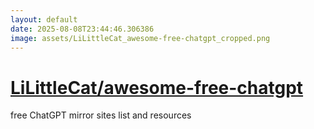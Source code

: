 ```yaml
---
layout: default
date: 2025-08-08T23:44:46.306386
image: assets/LiLittleCat_awesome-free-chatgpt_cropped.png
---
```


# [LiLittleCat/awesome-free-chatgpt](https://github.com/LiLittleCat/awesome-free-chatgpt)

free ChatGPT mirror sites list and resources
